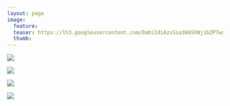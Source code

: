 ```yaml
---
layout: page
image:
  feature:
  teaser: https://lh3.googleusercontent.com/DabiIdiAzsSsa366ShNjibZP7wg6e9BleYO2vhwDjKY=w245
  thumb:
---
```


[![](https://lh3.googleusercontent.com/nbWyrBbW5goiYTf7CF9b-T9q4rjTu6gYkpvaOOyXoy4=w800)](https://lh3.googleusercontent.com/nbWyrBbW5goiYTf7CF9b-T9q4rjTu6gYkpvaOOyXoy4=s0)

[![](https://lh3.googleusercontent.com/LffM1A3AkJgEjD45_tg29iXibcQuqA5e1-OR5AO7O20=w800)](https://lh3.googleusercontent.com/LffM1A3AkJgEjD45_tg29iXibcQuqA5e1-OR5AO7O20=s0)

[![](https://lh3.googleusercontent.com/a4Gm1ihqAR0qHiGVpu9xnO1m9Bet0pvckowansFKGJE=w800)](https://lh3.googleusercontent.com/a4Gm1ihqAR0qHiGVpu9xnO1m9Bet0pvckowansFKGJE=s0)

[![](https://lh3.googleusercontent.com/AdqEzOJt_MXA-jDDGZeSexdjrRfSw4xxeei4pN_wEWg=w800)](https://lh3.googleusercontent.com/AdqEzOJt_MXA-jDDGZeSexdjrRfSw4xxeei4pN_wEWg=s0)
